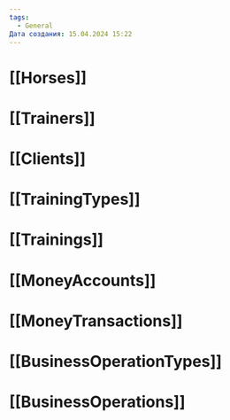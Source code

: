 ```yaml
---
tags:
  - General
Дата создания: 15.04.2024 15:22
---
```

# [[Horses]]

# [[Trainers]]
# [[Clients]]

# [[TrainingTypes]]

# [[Trainings]]

# [[MoneyAccounts]]

# [[MoneyTransactions]]

# [[BusinessOperationTypes]]

# [[BusinessOperations]]